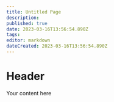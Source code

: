 ```yaml
---
title: Untitled Page
description: 
published: true
date: 2023-03-16T13:56:54.890Z
tags: 
editor: markdown
dateCreated: 2023-03-16T13:56:54.890Z
---
```


# Header
Your content here